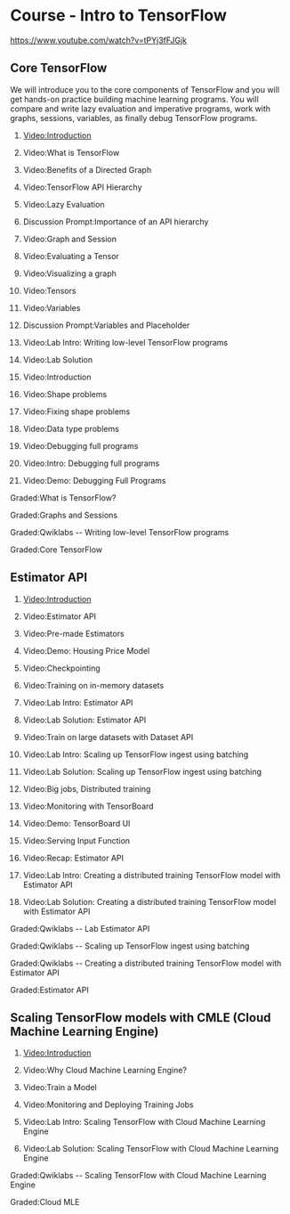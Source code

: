 # Course - Intro to TensorFlow

https://www.youtube.com/watch?v=tPYj3fFJGjk

## Core TensorFlow

We will introduce you to the core components of TensorFlow and you will get hands-on practice building machine learning programs. You will compare and write lazy evaluation and imperative programs, work with graphs, sessions, variables, as finally debug TensorFlow programs.

1. [Video:Introduction](https://www.coursera.org/lecture/intro-tensorflow/introduction-xFttW)

2. Video:What is TensorFlow

3. Video:Benefits of a Directed Graph

4. Video:TensorFlow API Hierarchy

5. Video:Lazy Evaluation

6. Discussion Prompt:Importance of an API hierarchy

7. Video:Graph and Session

8. Video:Evaluating a Tensor

9. Video:Visualizing a graph

10. Video:Tensors

11. Video:Variables

12. Discussion Prompt:Variables and Placeholder

13. Video:Lab Intro: Writing low-level TensorFlow programs

14. Video:Lab Solution

15. Video:Introduction

16. Video:Shape problems

17. Video:Fixing shape problems

18. Video:Data type problems

19. Video:Debugging full programs

20. Video:Intro: Debugging full programs

21. Video:Demo: Debugging Full Programs

Graded:What is TensorFlow?

Graded:Graphs and Sessions

Graded:Qwiklabs -- Writing low-level TensorFlow programs

Graded:Core TensorFlow

## Estimator API

1. [Video:Introduction](https://www.coursera.org/lecture/intro-tensorflow/introduction-ghJIP)

2. Video:Estimator API

3. Video:Pre-made Estimators

4. Video:Demo: Housing Price Model

5. Video:Checkpointing

6. Video:Training on in-memory datasets

7. Video:Lab Intro: Estimator API

8. Video:Lab Solution: Estimator API

9. Video:Train on large datasets with Dataset API

10. Video:Lab Intro: Scaling up TensorFlow ingest using batching

11. Video:Lab Solution: Scaling up TensorFlow ingest using batching

12. Video:Big jobs, Distributed training

13. Video:Monitoring with TensorBoard

14. Video:Demo: TensorBoard UI

15. Video:Serving Input Function

16. Video:Recap: Estimator API

17. Video:Lab Intro: Creating a distributed training TensorFlow model with Estimator API

18. Video:Lab Solution: Creating a distributed training TensorFlow model with Estimator API

Graded:Qwiklabs -- Lab Estimator API

Graded:Qwiklabs -- Scaling up TensorFlow ingest using batching

Graded:Qwiklabs -- Creating a distributed training TensorFlow model with Estimator API

Graded:Estimator API

## Scaling TensorFlow models with CMLE (Cloud Machine Learning Engine)

1. [Video:Introduction](https://www.coursera.org/lecture/intro-tensorflow/introduction-oygc7)

2. Video:Why Cloud Machine Learning Engine?

3. Video:Train a Model

4. Video:Monitoring and Deploying Training Jobs

5. Video:Lab Intro: Scaling TensorFlow with Cloud Machine Learning Engine

6. Video:Lab Solution: Scaling TensorFlow with Cloud Machine Learning Engine

Graded:Qwiklabs -- Scaling TensorFlow with Cloud Machine Learning Engine

Graded:Cloud MLE
